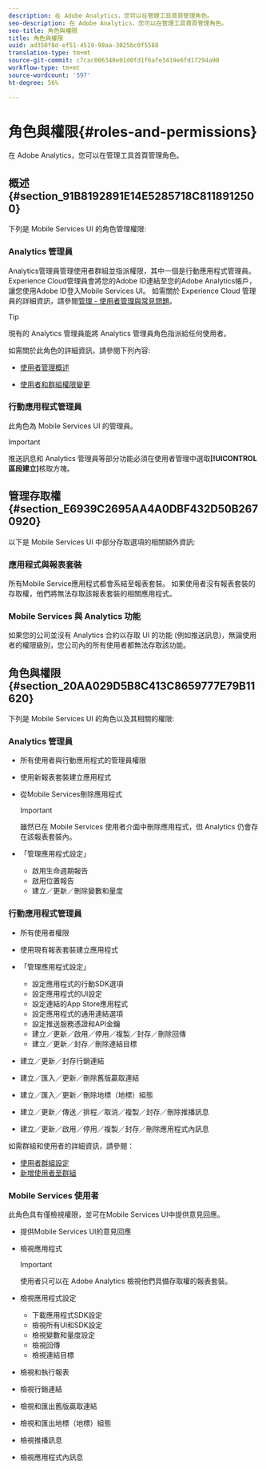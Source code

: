 ```yaml
---
description: 在 Adobe Analytics，您可以在管理工具首頁管理角色。
seo-description: 在 Adobe Analytics，您可以在管理工具首頁管理角色。
seo-title: 角色與權限
title: 角色與權限
uuid: ad350f8d-ef51-4519-98aa-3025bc0f5588
translation-type: tm+mt
source-git-commit: c7cac006340e01d0fd1f6afe3419e6fd17294a98
workflow-type: tm+mt
source-wordcount: '597'
ht-degree: 56%

---
```



# 角色與權限{#roles-and-permissions}

在 Adobe Analytics，您可以在管理工具首頁管理角色。

## 概述 {#section_91B8192891E14E5285718C8118912500}

下列是 Mobile Services UI 的角色管理權限:

### Analytics 管理員

Analytics管理員管理使用者群組並指派權限，其中一個是行動應用程式管理員。 Experience Cloud管理員會將您的Adobe ID連結至您的Adobe Analytics帳戶，讓您使用Adobe ID登入Mobile Services UI。 如需關於 Experience Cloud 管理員的詳細資訊，請參閱[管理 - 使用者管理與常見問題](https://docs.adobe.com/content/help/zh-Hant/core-services/interface/manage-users-and-products/admin-getting-started.html)。

>[!TIP]
>
>現有的 Analytics 管理員能將 Analytics 管理員角色指派給任何使用者。

如需關於此角色的詳細資訊，請參閱下列內容:

* [使用者管理概述](https://docs.adobe.com/content/help/zh-Hant/analytics/admin/user-product-management/user-management/users.html)

* [使用者和群組權限變更](https://docs.adobe.com/content/help/zh-Hant/analytics/admin/user-product-management/user-management/permissions-changes.html)

### 行動應用程式管理員

此角色為 Mobile Services UI 的管理員。

>[!IMPORTANT]
>
>推送訊息和 Analytics 管理員等部分功能必須在使用者管理中選取&#x200B;**[!UICONTROL 區段建立]**&#x200B;核取方塊。

## 管理存取權 {#section_E6939C2695AA4A0DBF432D50B2670920}

以下是 Mobile Services UI 中部分存取選項的相關額外資訊:

### 應用程式與報表套裝

所有Mobile Service應用程式都會系結至報表套裝。 如果使用者沒有報表套裝的存取權，他們將無法存取該報表套裝的相關應用程式。

### Mobile Services 與 Analytics 功能

如果您的公司並沒有 Analytics 合約以存取 UI 的功能 (例如推送訊息)，無論使用者的權限級別，您公司內的所有使用者都無法存取該功能。

## 角色與權限 {#section_20AA029D5B8C413C8659777E79B11620}

下列是 Mobile Services UI 的角色以及其相關的權限:

### Analytics 管理員

* 所有使用者與行動應用程式的管理員權限
* 使用新報表套裝建立應用程式
* 從Mobile Services刪除應用程式

   >[!IMPORTANT]
   >
   >雖然已在 Mobile Services 使用者介面中刪除應用程式，但 Analytics 仍會存在該報表套裝內。

* 「管理應用程式設定」

   * 啟用生命週期報告
   * 啟用位置報告
   * 建立／更新／刪除變數和量度

### 行動應用程式管理員

* 所有使用者權限
* 使用現有報表套裝建立應用程式
* 「管理應用程式設定」

   * 設定應用程式的行動SDK選項
   * 設定應用程式的UI設定
   * 設定連結的App Store應用程式
   * 設定應用程式的通用連結選項
   * 設定推送服務憑證和API金鑰
   * 建立／更新／啟用／停用／複製／封存／刪除回傳
   * 建立／更新／封存／刪除連結目標

* 建立／更新／封存行銷連結
* 建立／匯入／更新／刪除舊版贏取連結
* 建立／匯入／更新／刪除地標（地標）組態
* 建立／更新／傳送／排程／取消／複製／封存／刪除推播訊息
* 建立／更新／啟用／停用／複製／封存／刪除應用程式內訊息

如需群組和使用者的詳細資訊，請參閱：

* [使用者群組設定](https://docs.adobe.com/content/help/zh-Hant/analytics/admin/user-product-management/user-groups/groups.html)
* [新增使用者至群組](https://docs.adobe.com/content/help/zh-Hant/analytics/admin/user-product-management/user-management/t-add-user-to-group.html)

### Mobile Services 使用者

此角色具有僅檢視權限，並可在Mobile Services UI中提供意見回應。

* 提供Mobile Services UI的意見回應
* 檢視應用程式

   >[!IMPORTANT]
   >
   >使用者只可以在 Adobe Analytics 檢視他們具備存取權的報表套裝。

* 檢視應用程式設定

   * 下載應用程式SDK設定
   * 檢視所有UI和SDK設定
   * 檢視變數和量度設定
   * 檢視回傳
   * 檢視連結目標

* 檢視和執行報表
* 檢視行銷連結
* 檢視和匯出舊版贏取連結
* 檢視和匯出地標（地標）組態
* 檢視推播訊息
* 檢視應用程式內訊息
